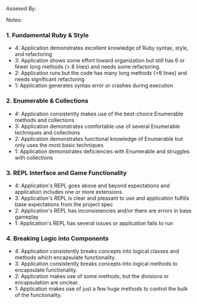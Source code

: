 Assesed By:

Notes:

### 1. Fundamental Ruby & Style

* 4:  Application demonstrates excellent knowledge of Ruby syntax, style, and refactoring
* 3:  Application shows some effort toward organization but still has 6 or fewer long methods (> 8 lines) and needs some refactoring.
* 2:  Application runs but the code has many long methods (>8 lines) and needs significant refactoring
* 1:  Application generates syntax error or crashes during execution

### 2. Enumerable & Collections

* 4: Application consistently makes use of the best-choice Enumerable methods and collections
* 3: Application demonstrates comfortable use of several Enumerable techniques and collections
* 2: Application demonstrates functional knowledge of Enumerable but only uses the most basic techniques
* 1: Application demonstrates deficiencies with Enumerable and struggles with collections

### 3. REPL Interface and Game Functionality

* 4: Application's REPL goes above and beyond expectations and application includes one or more extensions
* 3: Application's REPL is clear and pleasant to use and application fulfills base expectations from the project spec
* 2: Application's REPL has inconsistencies and/or there are errors in base gameplay
* 1: Application's REPL has several issues or application fails to run

### 4. Breaking Logic into Components

* 4: Application consistently breaks concepts into logical classes and methods which encapsulate functionality.
* 3: Application consistently breaks concepts into logical methods to encapsulate functionality.
* 2: Application makes use of some methods, but the divisions or encapsulation are unclear.
* 1: Application makes use of just a few huge methods to control the bulk of the functionality.
